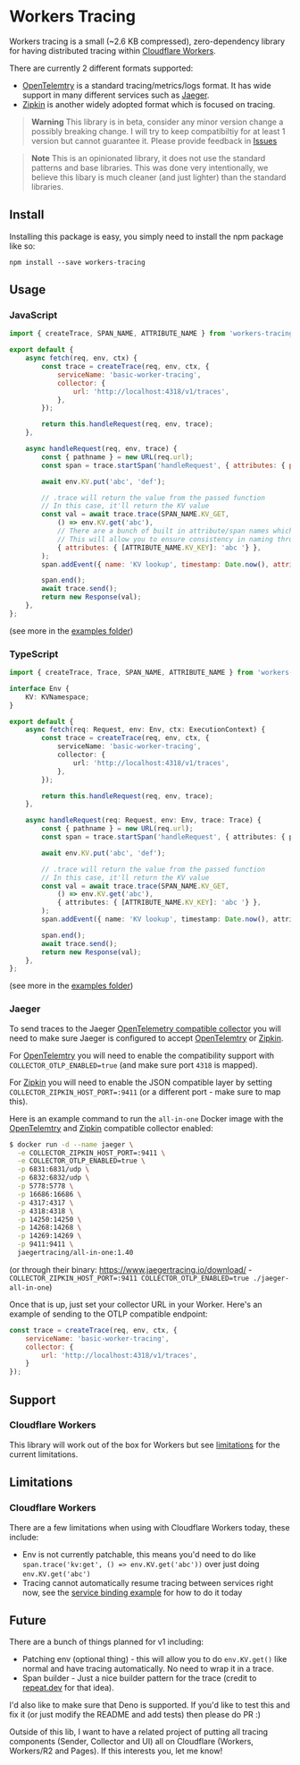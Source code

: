 # Workers Tracing

Workers tracing is a small (~2.6 KB compressed), zero-dependency library for having distributed tracing within [Cloudflare Workers](https://workers.cloudflare.com/).

There are currently 2 different formats supported:
- [OpenTelemtry](https://opentelemetry.io/) is a standard tracing/metrics/logs format. It has wide support in many different services such as [Jaeger](https://www.jaegertracing.io/).
- [Zipkin](https://zipkin.io/) is another widely adopted format which is focused on tracing.

> **Warning**
> This library is in beta, consider any minor version change a possibly breaking change. I will try to keep compatibiltiy for at least 1 version but cannot guarantee it.
> Please provide feedback in [Issues](https://github.com/BlobDevelopment/workers-tracing/issues)

> **Note**
> This is an opinionated library, it does not use the standard patterns and base libraries.
> This was done very intentionally, we believe this libary is much cleaner (and just lighter) than the standard libraries.

## Install

Installing this package is easy, you simply need to install the npm package like so:
```
npm install --save workers-tracing
```

## Usage

### JavaScript

```js
import { createTrace, SPAN_NAME, ATTRIBUTE_NAME } from 'workers-tracing';

export default {
	async fetch(req, env, ctx) {
		const trace = createTrace(req, env, ctx, {
			serviceName: 'basic-worker-tracing',
			collector: {
				url: 'http://localhost:4318/v1/traces',
			},
		});

		return this.handleRequest(req, env, trace);
	},

	async handleRequest(req, env, trace) {
		const { pathname } = new URL(req.url);
		const span = trace.startSpan('handleRequest', { attributes: { path: pathname } });

		await env.KV.put('abc', 'def');

		// .trace will return the value from the passed function
		// In this case, it'll return the KV value
		const val = await trace.trace(SPAN_NAME.KV_GET,
			() => env.KV.get('abc'),
			// There are a bunch of built in attribute/span names which you can use
			// This will allow you to ensure consistency in naming throughout your Workers
			{ attributes: { [ATTRIBUTE_NAME.KV_KEY]: 'abc '} },
		);
		span.addEvent({ name: 'KV lookup', timestamp: Date.now(), attributes: { [ATTRIBUTE_NAME.KV_KEY]: 'abc' } });

		span.end();
		await trace.send();
		return new Response(val);
	},
};
```
(see more in the [examples folder](https://github.com/BlobDevelopment/workers-tracing/tree/main/examples))

### TypeScript

```ts
import { createTrace, Trace, SPAN_NAME, ATTRIBUTE_NAME } from 'workers-tracing';

interface Env {
	KV: KVNamespace;
}

export default {
	async fetch(req: Request, env: Env, ctx: ExecutionContext) {
		const trace = createTrace(req, env, ctx, {
			serviceName: 'basic-worker-tracing',
			collector: {
				url: 'http://localhost:4318/v1/traces',
			},
		});

		return this.handleRequest(req, env, trace);
	},

	async handleRequest(req: Request, env: Env, trace: Trace) {
		const { pathname } = new URL(req.url);
		const span = trace.startSpan('handleRequest', { attributes: { path: pathname } });

		await env.KV.put('abc', 'def');

		// .trace will return the value from the passed function
		// In this case, it'll return the KV value
		const val = await trace.trace(SPAN_NAME.KV_GET,
			() => env.KV.get('abc'),
			{ attributes: { [ATTRIBUTE_NAME.KV_KEY]: 'abc '} },
		);
		span.addEvent({ name: 'KV lookup', timestamp: Date.now(), attributes: { [ATTRIBUTE_NAME.KV_KEY]: 'abc' } });

		span.end();
		await trace.send();
		return new Response(val);
	},
};
```
(see more in the [examples folder](https://github.com/BlobDevelopment/workers-tracing/tree/main/examples))

### Jaeger

To send traces to the Jaeger [OpenTelemetry compatible collector](https://www.jaegertracing.io/docs/1.40/deployment/#collector) you will need to make sure Jaeger is configured to accept [OpenTelemtry](https://opentelemetry.io/) or [Zipkin](https://zipkin.io/).

For [OpenTelemtry](https://opentelemetry.io/) you will need to enable the compatibility support with `COLLECTOR_OTLP_ENABLED=true` (and make sure port `4318` is mapped).

For [Zipkin](https://zipkin.io/) you will need to enable the JSON compatible layer by setting `COLLECTOR_ZIPKIN_HOST_PORT=:9411` (or a different port - make sure to map this).

Here is an example command to run the `all-in-one` Docker image with the [OpenTelemtry](https://opentelemetry.io/) and [Zipkin](https://zipkin.io/) compatible collector enabled:
```sh
$ docker run -d --name jaeger \
  -e COLLECTOR_ZIPKIN_HOST_PORT=:9411 \
  -e COLLECTOR_OTLP_ENABLED=true \
  -p 6831:6831/udp \
  -p 6832:6832/udp \
  -p 5778:5778 \
  -p 16686:16686 \
  -p 4317:4317 \
  -p 4318:4318 \
  -p 14250:14250 \
  -p 14268:14268 \
  -p 14269:14269 \
  -p 9411:9411 \
  jaegertracing/all-in-one:1.40
```

(or through their binary: https://www.jaegertracing.io/download/ - `COLLECTOR_ZIPKIN_HOST_PORT=:9411 COLLECTOR_OTLP_ENABLED=true ./jaeger-all-in-one`)

Once that is up, just set your collector URL in your Worker.
Here's an example of sending to the OTLP compatible endpoint:
```js
const trace = createTrace(req, env, ctx, {
	serviceName: 'basic-worker-tracing',
	collector: {
		url: 'http://localhost:4318/v1/traces',
	}
});
```

## Support

### Cloudflare Workers

This library will work out of the box for Workers but see [limitations]() for the current limitations.

## Limitations

### Cloudflare Workers

There are a few limitations when using with Cloudflare Workers today, these include:
- Env is not currently patchable, this means you'd need to do like `span.trace('kv:get', () => env.KV.get('abc'))` over just doing `env.KV.get('abc')`
- Tracing cannot automatically resume tracing between services right now, see the [service binding example](https://github.com/BlobDevelopment/workers-tracing/tree/main/examples/service-binding) for how to do it today

## Future

There are a bunch of things planned for v1 including:
- Patching env (optional thing) - this will allow you to do `env.KV.get()` like normal and have tracing automatically. No need to wrap it in a trace.
- Span builder - Just a nice builder pattern for the trace (credit to [repeat.dev](https://repeat.dev/) for that idea).

I'd also like to make sure that Deno is supported. If you'd like to test this and fix it (or just modify the README and add tests) then please do PR :)

Outside of this lib, I want to have a related project of putting all tracing components (Sender, Collector and UI) all on Cloudflare (Workers, Workers/R2 and Pages). If this interests you, let me know!
